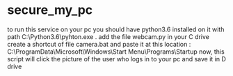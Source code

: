 # secure_my_pc
to run this service on your pc you should have python3.6 installed on it with path C:\Python3.6\pyhton.exe .
add the file webcam.py in your C drive 
create a shortcut of file camera.bat and paste it at this location :  C:\ProgramData\Microsoft\Windows\Start Menu\Programs\Startup
now, this script will click the picture of the user who logs in to your pc and save it in D drive
        
